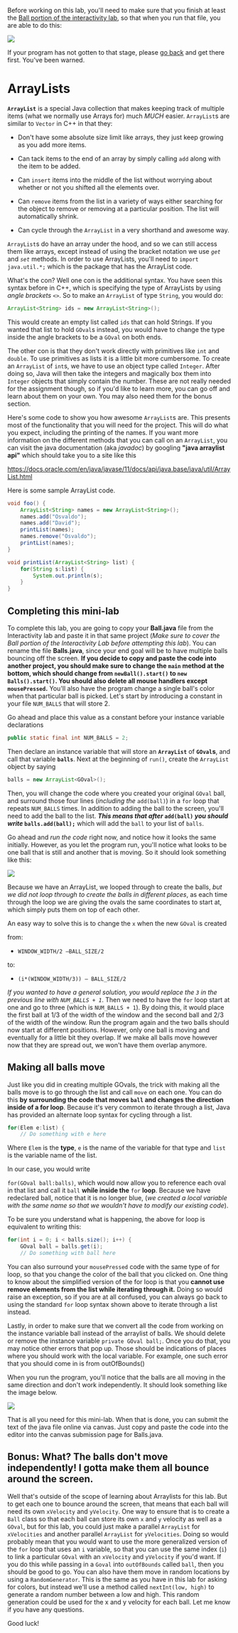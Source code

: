 Before working on this lab, you'll need to make sure that you finish at least the [Ball portion of the interactivity lab](5-Interact.html), so that when you run that file, you are able to do this:

![](lab5media/media/finalball.gif)

If your program has not gotten to that stage, please [go back](5-Interact.html) and get there first.  You've been warned.

# ArrayLists

**```ArrayList```** is a special Java collection that makes keeping track of
multiple items (what we normally use Arrays for) much *MUCH* easier.
```ArrayList```s are similar to ```Vector``` in C++ in that they:

  - Don't have some absolute size limit like arrays, they just keep
    growing as you add more items.

  - Can tack items to the end of an array by simply calling ```add``` along
    with the item to be added.

  - Can ```insert``` items into the middle of the list without worrying about
    whether or not you shifted all the elements over.

  - Can ```remove``` items from the list in a
    variety of ways either searching for the object to remove or
    removing at a particular position. The list will automatically
    shrink.

  - Can cycle through the ```ArrayList``` in a very shorthand and awesome
    way.

```ArrayList```s do have an array under the hood, and so we can still access
them like arrays, except instead of using the bracket notation we use
*```get```* and *```set```* methods. In order to use ArrayLists, you'll need to
```import java.util.*;``` which is the package that has the ArrayList code.

What's the con? Well one con is the additional syntax. You have seen
this syntax before in C++, which is specifying the type of ArrayLists by
using *angle brackets* ```<>```. So to make an ```ArrayList``` of type ```String```,
you would do: 
```java
ArrayList<String> ids = new ArrayList<String>();
``` 
This would create an empty list called ```ids``` that can hold Strings. If you wanted that list to hold
```GOval```s instead, you would have to change the type inside the angle
brackets to be a ```GOval``` on both ends.

The other con is that they don't work directly with primitives like
```int``` and ```double```. To use primitives as lists it is a little bit more
cumbersome. To create an ```ArrayList``` of ```int```s, we have to use an object
type called ```Integer```. After doing so, Java will then take the integers
and magically box them into ```Integer``` objects that simply contain the
number. These are not really needed for the assignment though, so if
you'd like to learn more, you can go off and learn about them on your
own. You may also need them for the bonus section.

Here's some code to show you how awesome ```ArrayList```s are. This presents
most of the functionality that you will need for the project. This will
do what you expect, including the printing of the names. If you want
more information on the different methods that you can call on an
```ArrayList```, you can visit the java documentation (aka *javadoc*) by googling **"java arraylist
api"** which should take you to a site like this

<https://docs.oracle.com/en/java/javase/11/docs/api/java.base/java/util/ArrayList.html>

Here is some sample ArrayList code.

```java
void foo() {
    ArrayList<String> names = new ArrayList<String>();
    names.add("Osvaldo");
    names.add("David");
    printList(names);
    names.remove("Osvaldo");
    printList(names);
}

void printList(ArrayList<String> list) {
    for(String s:list) {
        System.out.println(s);
    }
}
```

## **Completing this mini-lab**

To complete this lab, you are going to copy your **Ball.java** file from
the Interactivity lab and paste it in that same project (*Make sure to
cover the Ball portion of the Interactivity Lab before attempting this
lab*). You can rename the file **Balls.java**, since your end goal will
be to have multiple balls bouncing off the screen. **If you decide to copy and paste the code into another project, you should make sure to change the ```main``` method at the bottom, which should change from ```newBall().start()``` to ```new Balls().start()```.  You should also delete all mouse handlers except ```mousePressed```.**  You'll also have the
program change a single ball's color when that particular ball is
picked. Let's start by introducing a constant in your file ```NUM_BALLS```
that will store 2.

Go ahead and place this value as a constant before your instance
variable declarations

```java
public static final int NUM_BALLS = 2;
```

Then declare an instance variable that will store an **```ArrayList```** of
**```GOval```s**, and call that variable **```balls```**. Next at the beginning of
```run()```, create the ```ArrayList``` object by saying
```java
balls = new ArrayList<GOval>();
```
Then, you will change the code where you created your original ```GOval```
ball, and surround those four lines (*including the* ```add(ball)```) in a
```for``` loop that repeats ```NUM_BALLS``` times. In addition to adding the
ball to the screen, you'll need to add the ball to the list. ***This means
that after* ```add(ball)``` *you should write* ```balls.add(ball);```** which will
add the ```ball``` to your list of ```balls```.

Go ahead and *run the code* right now, and notice how it looks the same
initially. However, as you let the program run, you'll notice what looks
to be one ball that is still and another that is moving. So it should look something like this:

![](lab6media/media/buggystep1.gif)

Because we have
an ArrayList, we looped through to create the balls, *but we did not loop
through to create the balls in different places*, as each time through
the loop we are giving the ovals the same coordinates to start at, which
simply puts them on top of each other. 

An easy way to solve this is to change the ```x``` when the new ```GOval``` is created

from:
- ```WINDOW_WIDTH/2 –BALL_SIZE/2```

to:
- ```(i*(WINDOW_WIDTH/3)) – BALL_SIZE/2```

*If you wanted to have a general solution, you would replace the ```3``` in the previous line with ```NUM_BALLS + 1```*.  Then we need to have the ```for``` loop start at one and go to three (which is ```NUM_BALLS + 1```). By
doing this, it would place the first ball at 1/3 of the width of the
window and the second ball and 2/3 of the width of the window. Run the
program again and the two balls should now start at different positions.  However, only one ball is moving and eventually for a little bit they overlap.  If we make all balls move however now that they are spread out, we won't have them overlap anymore.

## **Making all balls move**

Just like you did in creating multiple GOvals, the trick with making all
the balls move is to go through the list and call ```move``` on each one. You
can do this **by surrounding the code that moves ```ball``` and changes
the direction inside of a for loop**. Because it's very common to
iterate through a list, Java has provided an alternate loop syntax for
cycling through a list.

```java
for(Elem e:list) {
    // Do something with e here
```

Where ```Elem``` is the **type**, ```e``` is the name of the variable for that
type and ```list``` is the variable name of the list.

In our case, you would write

```for(GOval ball:balls)```, which would now allow you to reference each
oval in that list and call it ```ball``` **while inside the** ```for```
**loop**.  Because we have redeclared ball, notice that it is no longer blue, (*we created a local variable with the same name so that we wouldn't have to modify our existing code*).  

To be sure you understand what is happening, the above for loop is
equivalent to writing this:

```java
for(int i = 0; i < balls.size(); i++) {
    GOval ball = balls.get(i);
    // Do something with ball here
```

You can also surround your ```mousePressed``` code with the same type of for
loop, so that you change the color of the ball that you clicked on. One
thing to know about the simplified version of the for loop is that you
**cannot use remove elements from the list while iterating through it.**
Doing so would raise an exception, so if you are at all confused, you
can always go back to using the standard ```for``` loop syntax shown above to
iterate through a list instead.

Lastly, in order to make sure that we convert all the code from working on the instance variable ball instead of the arraylist of balls.  We should delete or remove the instance variable ```private GOval ball;```.  Once you do that, you may notice other errors that pop up.  Those should be indications of places where you should work with the local variable.  For example, one such error that you should come in is from outOfBounds()

When you run the program, you'll notice that the balls are all moving in
the same direction and don't work independently. It should look something like the image below.

![](lab6media/media/finalstep.gif)

That is all you need
for this mini-lab. When that is done, you can submit the text of the
java file online via canvas. Just copy and paste the code into the
editor into the canvas submission page for Balls.java.

## **Bonus: What? The balls don't move independently\! I gotta make them all bounce around the screen.**

Well that's outside of the scope of learning about Arraylists for this
lab. But to get each one to bounce around the screen, that means that
each ball will need its own ```xVelocity``` and ```yVelocity```. One way to
ensure that is to create a ```Ball``` class so that each ball can store its
own ```x``` and ```y``` velocity as well as a ```GOval```, but for this lab, you
could just make a parallel ```ArrayList``` for ```xVelocities``` and another
parallel ```ArrayList``` for ```yVelocities```. Doing so would probably mean
that you would want to use the more generalized version of the ```for```
loop that uses an ```i``` variable, so that you can use the same index (```i```)
to link a particular ```GOval``` with an ```xVelocity``` and ```yVelocity``` if
you'd want. If you do this while passing in a ```Goval``` into
```outOfBounds``` called ```ball```, then you should be good to go. You can also
have them move in random locations by using a ```RandomGenerator```.  This is the same as you have in this lab for asking for colors, but instead we'll use a method called ```nextInt(low, high)``` to generate a random number between a low and high. This random generation could be used for the x and y velocity for each ball. Let me know if you have any questions.

Good luck\!
